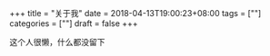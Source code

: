 +++
title = "关于我"
date = 2018-04-13T19:00:23+08:00
tags = [""]
categories = [""]
draft = false
+++

这个人很懒，什么都没留下